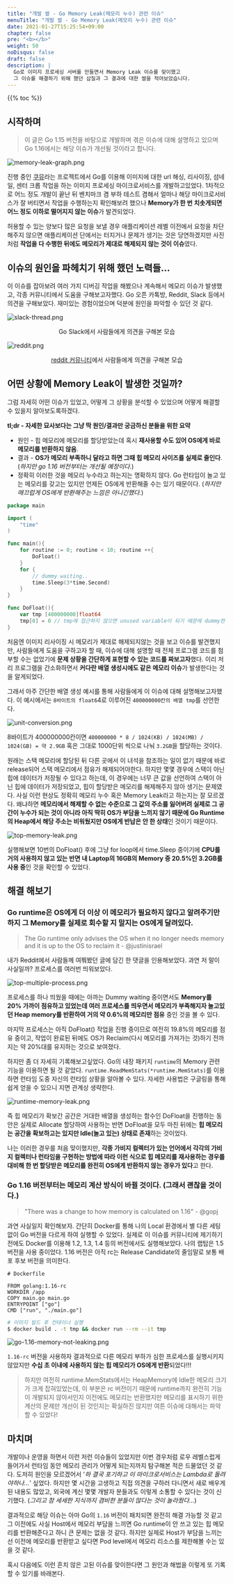 ```yaml
---
title: "개발 썰 - Go Memory Leak(메모리 누수) 관련 이슈"
menuTitle: "개발 썰 - Go Memory Leak(메모리 누수) 관련 이슈"
date: 2021-01-27T15:25:54+09:00
chapter: false
pre: "<b></b>"
weight: 50
noDisqus: false
draft: false
description: |
  Go로 이미지 프로세싱 서버를 만들면서 Memory Leak 이슈를 맞이했고
  그 이슈를 해결하기 위해 했던 삽질과 그 결과에 대한 썰을 적어보았습니다.
---
```

{{% toc %}}

## 시작하며

> 이 글은 Go 1.15 버전을 바탕으로 개발하며 겪은 이슈에 대해 설명하고 있으며 Go 1.16에서는 해당 이슈가 개선될 것이라고 합니다.

![memory-leak-graph.png](memory-leak-graph.png)

진행 중인 [쿠뮤](https://github.com/search?q=topic%3Akhumu+org%3Akhu-dev+fork%3Atrue)라는 프로젝트에서 Go를 이용해 이미지에 대한 url 해싱, 리사이징, 섬네일, 센터 크롭 작업을 하는 이미지 프로세싱 마이크로서비스를 개발하고있었다. 1차적으로 어느 정도 개발이 끝난 뒤 벤치마크 겸 부하 테스트 겸해서 얼마나 해당 마이크로서비스가 잘 버티면서 작업을 수행하는지 확인해보려 했으나 **Memory가 한 번 치솟게되면 어느 정도 이하로 떨어지지 않는 이슈**가 발견되었다. 

허용할 수 있는 양보다 많은 요청을 보낼 경우 애플리케이션 레벨 이전에서 요청을 차단해주지 않으면 애플리케이션 단에서는 터지거나 문제가 생기는 것은 당연하겠지만 사진처럼 **작업을 다 수행한 뒤에도 메모리가 제대로 해제되지 않는 것이 이슈**였다.

## 이슈의 원인을 파헤치기 위해 했던 노력들...

이 이슈를 잡아보려 여러 가지 디버깅 작업을 해봤으나 계속해서 메모리 이슈가 발생했고, 각종 커뮤니티에서 도움을 구해보고자했다. Go 오픈 카톡방, Reddit, Slack 등에서 의견을 구해보았다. 재미있는 경험이었으며 덕분에 원인을 파악할 수 있던 것 같다.

![slack-thread.png](slack-thread.png)

<center>Go Slack에서 사람들에게 의견을 구해본 모습</center>

![reddit.png](reddit.png)

<center><a href="https://www.reddit.com/r/golang/comments/l5x2tw/why_is_stack_memory_not_freed_with_large_memory/" target="_blank">reddit 커뮤니티</a>에서 사람들에게 의견을 구해본 모습</center>

## 어떤 상황에 Memory Leak이 발생한 것일까?

그럼 자세히 어떤 이슈가 있었고, 어떻게 그 상황을 분석할 수 있었으며 어떻게 해결할 수 있을지 알아보도록하겠다.

**tl;dr - 자세한 묘사보다는 그냥 딱 원인/결과만 궁금하신 분들을 위한 요약**

- 원인 - 힙 메모리에 메모리를 할당받았는데 혹시 **재사용할 수도 있어 OS에게 바로 메모리를 반환하지 않음**.
- 결과 - **OS가 메모리 부족하니 달라고 하면 그때 힙 메모리 사이즈를 실제로 줄인다**. (*하지만 go 1.16 버전부터는 개선될 예정이다.*)
- 정확히 이러한 것을 메모리 누수라고 하는지는 명확하지 않다. Go 런타임이 놀고 있는 메모리를 갖고는 있지만 언제든 OS에게 반환해줄 수는 있기 때문이다. (*하지만 매끄럽게 OS에게 반환해주는 느낌은 아니긴했다.*)

```go
package main

import (
    "time"
)

func main(){
    for routine := 0; routine < 10; routine ++{
        DoFloat()
    }
    for {
        // dummy waiting..
        time.Sleep(3*time.Second)
    }
}

func DoFloat(){
    var tmp [400000000]float64
    tmp[0] = 0 // tmp에 접근하지 않으면 unused variable이 되기 때문에 dummy한 access 작업 수행
}
```

처음엔 이미지 리사이징 시 메모리가 제대로 해제되지않는 것을 보고 이슈를 발견했지만, 사람들에게 도움을 구하고자 할 때, 이슈에 대해 설명할 때 전체 프로그램 코드를 첨부할 수는 없었기에 **문제 상황을 간단하게 표현할 수 있는 코드를 짜보고자**했다. 이리 저리 프로그램을 간소화하면서 **커다란 배열 생성시에도 같은 메모리 이슈**가 발생한다는 것을 알게되었다. 

그래서 아주 간단한 배열 생성 예시를 통해 사람들에게 이 이슈에 대해 설명해보고자했다. 이 예시에서는 `8바이트의 float6`4로 이루어진 `400000000칸의 배열 tmp`를 선언한다. 

![unit-conversion.png](unit-conversion.png)

8바이트가 400000000칸이면 `400000000 * 8 / 1024(KB) / 1024(MB) / 1024(GB) = 약 2.9GB` 혹은 그대로 1000단위 씩으로 나눠 `3.2GB`을 할당하는 것이다.

원래는 스택 메모리에 할당된 뒤 다른 곳에서 이 녀석을 참조하는 일이 없기 때문에 바로 release되어 스택 메모리에서 점유가 해제되어야한다. 하지만 몇몇 경우에 스택이 아닌 힙에 데이터가 저장될 수 있다고 하는데, 이 경우에는 너무 큰 값을 선언하여 스택이 아닌 힙에 데이터가 저장되었고, 힙이 할당받은 메모리를 해제해주지 않아 생기는 문제였다. 사실 이런 현상도 정확히 메모리 누수 혹은 Memory Leak라고 하는지는 잘 모르겠다. 왜냐하면 **메모리에서 해제할 수 없는 수준으로 그 값의 주소를 잃어버려 실제로 그 공간이 누수가 되는 것이 아니라 아직 딱히 OS가 부담을 느끼지 않기 때문에 Go Runtime의 Heap에서 해당 주소는 비워뒀지만 OS에게 반납은 안 한 상태**인 것이기 때문이다.

![top-memory-leak.png](top-memory-leak.png)

실행해보면 10번의 DoFloat() 후에 그냥 for loop에서 time.Sleep 중이기에 **CPU를 거의 사용하지 않고 있는 반면 내 Laptop의 16GB의 Memory 중 20.5%인 3.2GB를 사용 중**인 것을 확인할 수 있었다.

## 해결 해보기

### Go runtime은 OS에게 더 이상 이 메모리가 필요하지 않다고 알려주기만 하지 그 Memory를 실제로 회수할 지 말지는 OS에게 달려있다.

> The Go runtime only advises the OS when it no longer needs memory and it is up to the OS to reclaim it - @justinisrael

내가 Reddit에서 사람들께 여쭤봤던 글에 담긴 한 댓글을 인용해보았다. 과연 저 말이 사실일까? 프로세스를 여러번 띄워보았다.

![top-multiple-process.png](top-multiple-process.png)

프로세스를 하나 띄웠을 때에는 아까는 Dummy waiting 중이면서도 **Memory를 20% 가까이 점유하고 있었는데 여러 프로세스를 띄우면서 메모리가 부족해지자 놀고있던 Heap memory를 반환하여 거의 약 0.6%의 메모리만 점유** 중인 것을 볼 수 있다.

마지막 프로세스는 아직 DoFloat() 작업을 진행 중이므로 여전히 19.8%의 메모리를 점유 중이고, 작업이 완료된 뒤에도 OS가 Reclaim(다시 메모리를 가져가는 것)하기 전까지는 약 20%대를 유지하는 것으로 보여졌다.

하지만 좀 더 자세히 기록해보고싶었다. Go의 내장 패키지 `runtime`의 Memory 관련 기능을 이용하면 될 것 같았다. `runtime.ReadMemStats(*runtime.MemStats)`를 이용하면 런타임 도중 자신의 런타임 상황을 알아볼 수 있다. 자세한 사용법은 구글링을 통해 쉽게 얻을 수 있으니 지면 관계상 생략한다.

![runtime-memory-leak.png](runtime-memory-leak.png)

즉 힙 메모리가 확보간 공간은 거대한 배열을 생성하는 함수인 DoFloat을 진행하는 동안은 실제로 Allocate 할당하여 사용하는 반면 DoFloat을 모두 마친 뒤에는 **힙 메모리는 공간을 확보하고는 있지만 Idle(놀고 있는) 상태로 존재**하는 것이었다. 

나는 이러한 경우를 처음 맞이했지만, **각종 가비지 컬렉터가 있는 언어에서 각각의 가비지 컬렉터나 런타임을 구현하는 방법에 따라 이런 식으로 힙 메모리를 재사용하는 경우를 대비해 한 번 할당받은 메모리를 완전히 OS에게 반환하지 않는 경우가 있다**고 한다.

### Go 1.16 버전부터는 메모리 계산 방식이 바뀔 것이다. (그래서 괜찮을 것이다.)

> "There was a change to how memory is calculated on 1.16" - @gopj

과연 사실일지 확인해보자. 간단히 Docker를 통해 나의 Local 환경에서 별 다른 세팅 없이 Go 버전을 다르게 하여 실행할 수 있었다. 실제로 이 이슈를 커뮤니티에 제기하기 전에도 Docker를 이용해 1.2, 1.3, 1.4 등의 버전에서도 실행해보았다. 나의 랩탑은 1.5 버전을 사용 중이었다. 1.16 버전은 아직 rc는 Release Candidate의 줄임말로 보통 배포 후보 버전을 의미한다.

```docker
# Dockerfile

FROM golang:1.16-rc
WORKDIR /app
COPY main.go main.go
ENTRYPOINT ["go"]
CMD ["run", "./main.go"]
```

```bash
# 이미지 빌드 후 컨테이너 실행
$ docker build . -t tmp && docker run --rm --it tmp
```

![go-1.16-memory-not-leaking.png](go-1.16-memory-not-leaking.png)

`1.16-rc` 버전을 사용하자 결과적으로 다른 메모리 부하가 심한 프로세스를 실행시키지 않았지만 **수십 초 이내에 사용하지 않는 힙 메모리가 OS에게 반환**되었다!!!

> 하지만 여전히 runtime.MemStats에서는 HeapMemory에 Idle한 메모리 크기가 크게 잡혀있었는데, 이 부분은 rc 버전이기 때문에 runtime까지 완전히 기능이 개발되지 않아서인지 이전에도 메모리는 반환했지만 메모리를 표시하기 위한 계산의 문제만 개선이 된 것인지는 확실하진 않지만 여튼 이슈에 대해서는 파악할 수 있었다!

## 마치며

개발이나 운영을 하면서 이런 저런 이슈들이 있었지만 이번 경우처럼 로우 레벨스럽게 들어가서 런타임 동안 메모리 관리가 어떻게 되는지까지 탐구해본 적은 드물었던 것 같다. 도저히 원인을 모르겠어서 '*하 결국 포기하고 이 마이크로서비스는 Lambda로 돌려야하나...*' 싶었다. 하지만 몇 시간을 고생하고 직접 의견을 구하러 다니면서 새로 배우게 된 내용도 많았고, 외국에 계신 몇몇 개발자 분들과도 이렇게 소통할 수 있다는 것이 신기했다. (*그리고 참 세세한 지식까지 겸비한 분들이 많다는 것이 놀라웠다...*)

결과적으로 해당 이슈는 아마 Go의 `1.16` 버전이 패치되면 완전히 해결 가능할 것 같고 그 이전에도 사실 Host에서 메모리 부담을 느끼면 Go runtime이 안 쓰고 있는 힙 메모리를 반환해준다고 하니 큰 문제는 없을 것 같다. 하지만 실제로 Host가 부담을 느끼는 선 이전에 메모리를 반환받고 싶다면 Pod level에서 메모리 리소스를 제한해볼 수는 있을 것 같다.

혹시 다음에도 이런 흔치 않은 고된 이슈를 맞이한다면 그 원인과 해법을 이렇게 또 기록할 수 있기를 바래본다.
